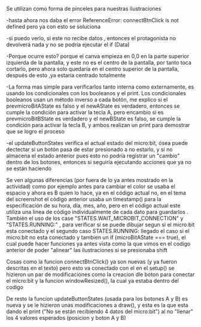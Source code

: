 
Se utilizan como forma de pinceles para nuestras ilustraciones 

-hasta ahora nos daba el error ReferenceError: connectBtnClick is not defined pero ya  con esto se soluciona 


-si puedo verlo, si este no recibe datos , entonces el protagonista no devolverá nada y no se podría ejecutar el if (Data)


-Porque ocurre esto? porque el canva empieza en 0,0 en la parte superior izquierda de la pantalla, y este no es el centro de la pantalla, por tanto toca cortarlo, pero ahora solo quedaría en el centro superior de la pantalla, después de esto ,ya estaría centrado totalmente

-La forma mas simple para verificarlos tanto interna como externamente, es usando los condicionales con los booleanos y el print.
Los condicionales booleanos usan un método inverso a cada botón, me explico si el prevmicroBitAState es falso y el newAState es verdadero, entonces se cumple la condición para activar la tecla A, pero encambio si es prevmicroBitBState  es verdadero y el newBState es falso, se cumple la condición para activar la tecla B, y ambos realizan un print para demostrar que se logro el proceso

-el updateButtonStates verifica el actual estado del micro:bit, ósea puede dectectar si un botón pasa de estar presionado a no estarlo, y si no almacena el estado anterior pues esto no podría registrar un "cambio" dentro de los botones, entonces si seguiría ejecutando acciones que ya no se están haciendo  


Se ven algunas diferencias (por fuera de lo ya antes mostrado en la actividad) como por ejemplo antes para cambiar el color se usaba el espacio y ahora es B quien lo hace, ya en el código actual no, en el tema del screenshot el código anterior usaba un timestamp() para la especificación de su hora, día, mes, año, pero en el código actual este utiliza una linea de código individualmente de cada dato para guardarlos .
También el uso de los case "STATES.WAIT_MICROBIT_CONNECTION" y "STATES.RUNNING:" , para verificar si se puede dibujar segun si el micro:bit esta conectado y el segundo caso STATES.RUNNING: llegado el caso si el micro:bit no esta conectado y tambien  un if (microBitAState === true), el cual puede hacer funciones ya antes vista como la que vimos en el codigo anterior de poder "alinear" las ilustraciones si se presionaba shift

Cosas como la funcion connectBtnClick() ya son nuevas (y ya fueron descritas en el texto) pero esto va conectado con el en el setup() se hizieron un par de modificaciones como la creacion dle boton para conectar el micro:bit y la funcion windowResized(), la cual ya estaba dentro del codigo

De resto la funcion  updateButtonStates (usada para los botones A y B) es nueva y se le hizieron unas modificaciones a draw(), y esta es la que esta dando el print ("No se están recibiendo 4 datos del micro:bit") al no "llenar" los 4 valores esperados (posicion y boton A y B)

